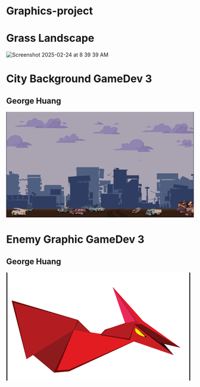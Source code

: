 # Graphics-project
# Grass Landscape
![Screenshot 2025-02-24 at 8 39 39 AM](https://github.com/user-attachments/assets/b02efca8-49d4-4033-b501-fee1453ca667)
# City Background GameDev 3 
## George Huang
![CityBackground](CityBackgroundGH.png)
# Enemy Graphic GameDev 3
## George Huang
![Enemy](Enemy.png)

